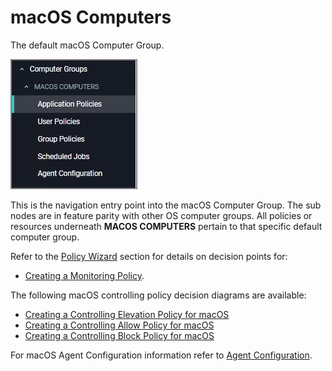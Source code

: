 [title]: # (macOS Computers)
[tags]: # (admin,configuration)
[priority]: # (3)
# macOS Computers

The default macOS Computer Group.

![default](images/default.png "Default macOS Computer Group")

This is the navigation entry point into the macOS Computer Group. The sub nodes are in feature parity with other OS computer groups. All policies or resources underneath __MACOS COMPUTERS__ pertain to that specific default computer group.

Refer to the [Policy Wizard](../app-control/policies/policy-wizard/index.md) section for details on decision points for:

* [Creating a Monitoring Policy](../app-control/policies/policy-wizard/monitoring.md).

The following macOS controlling policy decision diagrams are available:

* [Creating a Controlling Elevation Policy for macOS](wizard/controlling-elevate-macOS.md)
* [Creating a Controlling Allow Policy for macOS](wizard/controlling-allow-macOS.md)
* [Creating a Controlling Block Policy for macOS](wizrd/controlling-block-macOS.md)

For macOS Agent Configuration information refer to [Agent Configuration](../../agents/macOS/cfg/index.md).
